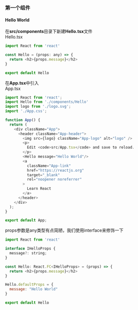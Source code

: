 ### 第一个组件
#### Hello World
在**src/components**目录下新建**Hello.tsx**文件<br/>
Hello.tsx
``` javascript
import React from 'react'

const Hello = (props: any) => {
  return <h2>{props.message}</h2>
}

export default Hello
```
在**App.tsx**中引入<br/>
App.tsx
``` javascript
import React from 'react';
import Hello from './components/Hello'
import logo from './logo.svg';
import './App.css';

function App() {
  return (
    <div className="App">
      <header className="App-header">
        <img src={logo} className="App-logo" alt="logo" />
        <p>
          Edit <code>src/App.tsx</code> and save to reload.
        </p>
        <Hello message="Hello World"/>
        <a
          className="App-link"
          href="https://reactjs.org"
          target="_blank"
          rel="noopener noreferrer"
        >
          Learn React
        </a>
      </header>
    </div>
  );
}

export default App;
```
props参数是any类型有点简陋，我们使用interface来修饰一下<br/>
``` javascript
import React from 'react'

interface IHelloProps {
  message?: string;
}

const Hello: React.FC<IHelloProps> = (props) => {
  return <h2>{props.message}</h2>
}

Hello.defaultProps = {
  message: "Hello World"
}

export default Hello
```